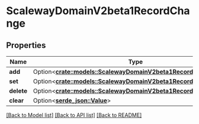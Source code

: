 # ScalewayDomainV2beta1RecordChange

## Properties

Name | Type | Description | Notes
------------ | ------------- | ------------- | -------------
**add** | Option<[**crate::models::ScalewayDomainV2beta1RecordChangeAdd**](scaleway_domain_v2beta1_RecordChange_add.md)> |  | [optional]
**set** | Option<[**crate::models::ScalewayDomainV2beta1RecordChangeSet**](scaleway_domain_v2beta1_RecordChange_set.md)> |  | [optional]
**delete** | Option<[**crate::models::ScalewayDomainV2beta1RecordChangeDelete**](scaleway_domain_v2beta1_RecordChange_delete.md)> |  | [optional]
**clear** | Option<[**serde_json::Value**](.md)> |  | [optional]

[[Back to Model list]](../README.md#documentation-for-models) [[Back to API list]](../README.md#documentation-for-api-endpoints) [[Back to README]](../README.md)


